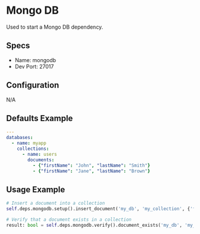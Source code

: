 Mongo DB
======
Used to start a Mongo DB dependency.


## Specs
 * Name: mongodb
 * Dev Port: 27017
 
 
## Configuration
N/A


## Defaults Example
```yaml
---
databases:
  - name: myapp
    collections:
      - name: users
        documents:
          - {"firstName": "John", "lastName": "Smith"}
          - {"firstName": "Jane", "lastName": "Brown"}
```


## Usage Example
```python
# Insert a document into a collection
self.deps.mongodb.setup().insert_document('my_db', 'my_collection', {'foo': 'bar'})

# Verify that a document exists in a collection
result: bool = self.deps.mongodb.verify().document_exists('my_db', 'my_collection', {'foo': 'bar'})
```
